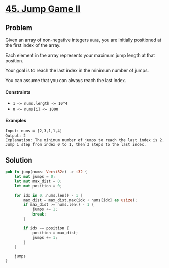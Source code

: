# [45. Jump Game II](https://leetcode.com/problems/jump-game-ii/)

## Problem

Given an array of non-negative integers `nums`, you are initially positioned at
the first index of the array.

Each element in the array represents your maximum jump length at that position.

Your goal is to reach the last index in the minimum number of jumps.

You can assume that you can always reach the last index.

#### Constraints

* `1 <= nums.length <= 10^4`
* `0 <= nums[i] <= 1000`

#### Examples

```text
Input: nums = [2,3,1,1,4]
Output: 2
Explanation: The minimum number of jumps to reach the last index is 2. Jump 1 step from index 0 to 1, then 3 steps to the last index.
```

## Solution

```rust
pub fn jump(nums: Vec<i32>) -> i32 {
    let mut jumps = 0;
    let mut max_dist = 0;
    let mut position = 0;

    for idx in 0..nums.len() - 1 {
        max_dist = max_dist.max(idx + nums[idx] as usize);
        if max_dist >= nums.len() - 1 {
            jumps += 1;
            break;
        }

        if idx == position {
            position = max_dist;
            jumps += 1;
        }
    }

    jumps
}
```